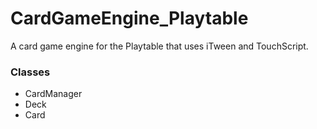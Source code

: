 # CardGameEngine_Playtable
A card game engine for the Playtable that uses iTween and TouchScript.

### Classes
- CardManager
- Deck
- Card
